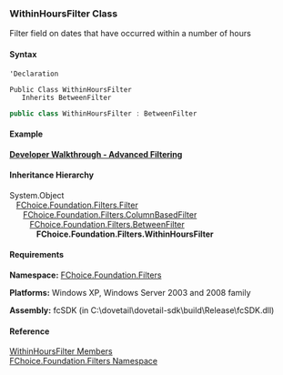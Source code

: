 ﻿### WithinHoursFilter Class

Filter field on dates that have occurred within a number of hours

#### Syntax

```vbnet
'Declaration

Public Class WithinHoursFilter 
   Inherits BetweenFilter
```

```csharp
public class WithinHoursFilter : BetweenFilter 
```

#### Example

[**Developer Walkthrough - Advanced Filtering**](../articles/walkthroughs/filtering.md)

#### Inheritance Hierarchy

System.Object  
   [FChoice.Foundation.Filters.Filter](fcSDK~FChoice.Foundation.Filters.Filter.md)  
      [FChoice.Foundation.Filters.ColumnBasedFilter](fcSDK~FChoice.Foundation.Filters.ColumnBasedFilter.md)  
         [FChoice.Foundation.Filters.BetweenFilter](fcSDK~FChoice.Foundation.Filters.BetweenFilter.md)  
            **FChoice.Foundation.Filters.WithinHoursFilter**  

#### Requirements

**Namespace:** [FChoice.Foundation.Filters](fcSDK~FChoice.Foundation.Filters_namespace.md)

**Platforms:** Windows XP, Windows Server 2003 and 2008 family

**Assembly:** fcSDK (in C:\\dovetail\\dovetail-sdk\\build\\Release\\fcSDK.dll)

#### Reference

[WithinHoursFilter Members](fcSDK~FChoice.Foundation.Filters.WithinHoursFilter_members.md)  
[FChoice.Foundation.Filters Namespace](fcSDK~FChoice.Foundation.Filters_namespace.md)